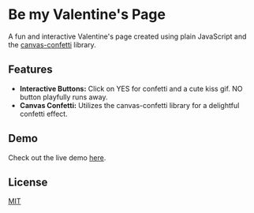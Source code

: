 # Be my Valentine's Page

A fun and interactive Valentine's page created using plain JavaScript and the [canvas-confetti](https://github.com/catdad/canvas-confetti) library.


## Features

- **Interactive Buttons:** Click on YES for confetti and a cute kiss gif. NO button playfully runs away.
- **Canvas Confetti:** Utilizes the canvas-confetti library for a delightful confetti effect.

## Demo

Check out the live demo [here](https://bemyv.netlify.app/).

## License

[MIT](https://opensource.org/licenses/MIT)


